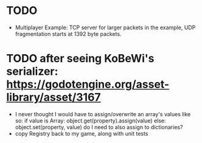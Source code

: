 
# TODO
- Multiplayer Example: TCP server for larger packets in the example, UDP fragmentation starts at 1392 byte packets.

# TODO after seeing KoBeWi's serializer: https://godotengine.org/asset-library/asset/3167
- I never thought I would have to assign/overwrite an array's values like so:
			if value is Array:
				object.get(property).assign(value)
			else:
				object.set(property, value)
	do I need to also assign to dictionaries?
- copy Registry back to my game, along with unit tests
